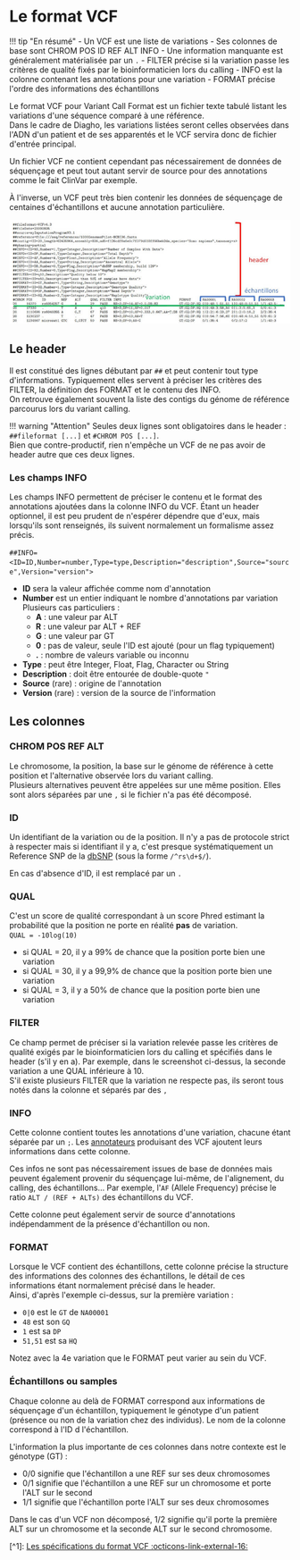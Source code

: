 # Le format VCF

!!! tip "En résumé"
    - Un VCF est une liste de variations
    - Ses colonnes de base sont CHROM POS ID REF ALT INFO
    - Une information manquante est généralement matérialisée par un `.`
    - FILTER précise si la variation passe les critères de qualité fixés par le bioinformaticien lors du calling
    - INFO est la colonne contenant les annotations pour une variation
    - FORMAT précise l'ordre des informations des échantillons

Le format VCF pour Variant Call Format est un fichier texte tabulé listant les
variations d'une séquence comparé à une référence.\
Dans le cadre de Diagho, les variations listées seront celles observées dans l'ADN d'un patient
et de ses apparentés et le VCF servira donc de fichier d'entrée principal.

Un fichier VCF ne contient cependant pas nécessairement de données de séquençage et peut
tout autant servir de source pour des annotations comme le fait ClinVar par exemple.

À l'inverse, un VCF peut très bien contenir les données de séquençage de centaines
d'échantillons et aucune annotation particulière.

![VCF](../newcomers/images/vcf.jpg)

## Le header

Il est constitué des lignes débutant par `##` et peut contenir tout type d'informations.
Typiquement elles servent à préciser les critères des FILTER, la définition des FORMAT
et le contenu des INFO.\
On retrouve également souvent la liste des contigs du génome de référence parcourus lors
du variant calling.

!!! warning "Attention"
  Seules deux lignes sont obligatoires dans le header :
  `##fileformat [...]` et `#CHROM POS [...]`.\
  Bien que contre-productif, rien n'empêche un VCF de ne pas avoir de header autre que ces
  deux lignes.

### Les champs INFO

Les champs INFO permettent de préciser le contenu et le format des annotations ajoutées
dans la colonne INFO du VCF. Étant un header optionnel, il est peu prudent de n'espérer
dépendre que d'eux, mais lorsqu'ils sont renseignés, ils suivent normalement un
formalisme assez précis.

`##INFO=<ID=ID,Number=number,Type=type,Description="description",Source="source",Version="version">`

- **ID** sera la valeur affichée comme nom d'annotation
- **Number** est un entier indiquant le nombre d'annotations par variation\
  Plusieurs cas particuliers :
  - **A** : une valeur par ALT
  - **R** : une valeur par ALT + REF
  - **G** : une valeur par GT
  - **0** : pas de valeur, seule l'ID est ajouté (pour un flag typiquement)
  - **.** : nombre de valeurs variable ou inconnu
- **Type** : peut être Integer, Float, Flag, Character ou String
- **Description** : doit être entourée de double-quote `"`
- **Source** (rare) : origine de l'annotation
- **Version** (rare) : version de la source de l'information

## Les colonnes

### CHROM POS REF ALT

Le chromosome, la position, la base sur le génome de référence à cette position et
l'alternative observée lors du variant calling.\
Plusieurs alternatives peuvent être appelées sur une même position. Elles sont alors séparées
par une `,` si le fichier n'a pas été décomposé.

### ID

Un identifiant de la variation ou de la position. Il n'y a pas de protocole strict à
respecter mais si identifiant il y a, c'est presque systématiquement un Reference SNP de
la [dbSNP](https://www.ncbi.nlm.nih.gov/snp/) (sous la forme `/^rs\d+$/`).

En cas d'absence d'ID, il est remplacé par un `.`

### QUAL

C'est un score de qualité correspondant à un score Phred estimant la probabilité que la
position ne porte en réalité **pas** de variation.\
`QUAL = -10log(10)`

- si QUAL = 20, il y a 99% de chance que la position porte bien une variation
- si QUAL = 30, il y a 99,9% de chance que la position porte bien une variation
- si QUAL = 3, il y a 50% de chance que la position porte bien une variation

### FILTER

Ce champ permet de préciser si la variation relevée passe les critères de qualité exigés
par le bioinformaticien lors du calling et spécifiés dans le header (s'il y en a). Par
exemple, dans le screenshot ci-dessus, la seconde variation a une QUAL inférieure à 10.\
S'il existe plusieurs FILTER que la variation ne respecte pas, ils seront tous notés dans
la colonne et séparés par des `,`

### INFO

Cette colonne contient toutes les annotations d'une variation, chacune étant séparée par
un `;`. Les [annotateurs](./annotation_tools.md) produisant des VCF ajoutent leurs
informations dans cette colonne.

Ces infos ne sont pas nécessairement issues de base de données mais peuvent également
provenir du séquençage lui-même, de l'alignement, du calling, des échantillons… Par
exemple, l'`AF` (Allele Frequency) précise le ratio `ALT / (REF + ALTs)` des
échantillons du VCF.

Cette colonne peut également servir de source d'annotations indépendamment de la
présence d'échantillon ou non.

### FORMAT

Lorsque le VCF contient des échantillons, cette colonne précise la structure des
informations des colonnes des échantillons, le détail de ces informations étant
normalement précisé dans le header.\
Ainsi, d'après l'exemple ci-dessus, sur la première variation :

- `0|0` est le `GT` de `NA00001`
- `48` est son `GQ`
- `1` est sa `DP`
- `51,51` est sa `HQ`

Notez avec la 4e variation que le FORMAT peut varier au sein du VCF.

### Échantillons ou samples

Chaque colonne au delà de FORMAT correspond aux informations de séquençage d'un
échantillon, typiquement le génotype d'un patient (présence ou non de la variation chez
des individus). Le nom de la colonne correspond à l'ID d l'échantillon.

L'information la plus importante de ces colonnes dans notre contexte est le génotype
(GT) :

- 0/0 signifie que l'échantillon a une REF sur ses deux chromosomes
- 0/1 signifie que l'échantillon a une REF sur un chromosome et porte l'ALT sur le
  second
- 1/1 signifie que l'échantillon porte l'ALT sur ses deux chromosomes

Dans le cas d'un VCF non décomposé, 1/2 signifie qu'il porte la première ALT sur un
chromosome et la seconde ALT sur le second chromosome.

\[^1\]:
[Les spécifications du format VCF :octicons-link-external-16:](https://samtools.github.io/hts-specs/VCFv4.4.pdf)
